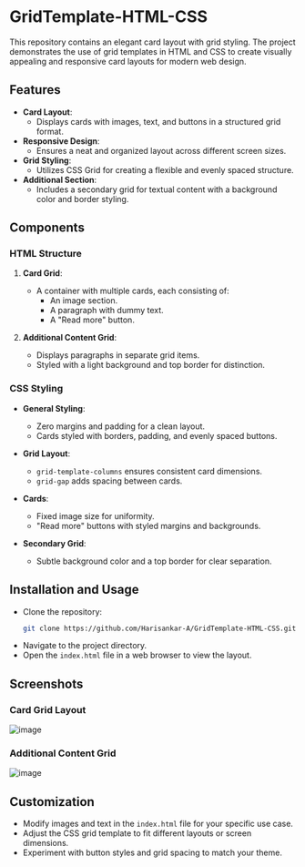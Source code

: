 # GridTemplate-HTML-CSS

This repository contains an elegant card layout with grid styling. The project demonstrates the use of grid templates in HTML and CSS to create visually appealing and responsive card layouts for modern web design.

## Features

- **Card Layout**:
  - Displays cards with images, text, and buttons in a structured grid format.
- **Responsive Design**:
  - Ensures a neat and organized layout across different screen sizes.
- **Grid Styling**:
  - Utilizes CSS Grid for creating a flexible and evenly spaced structure.
- **Additional Section**:
  - Includes a secondary grid for textual content with a background color and border styling.

## Components

### HTML Structure

1. **Card Grid**:
   - A container with multiple cards, each consisting of:
     - An image section.
     - A paragraph with dummy text.
     - A "Read more" button.

2. **Additional Content Grid**:
   - Displays paragraphs in separate grid items.
   - Styled with a light background and top border for distinction.

### CSS Styling

- **General Styling**:
  - Zero margins and padding for a clean layout.
  - Cards styled with borders, padding, and evenly spaced buttons.
  
- **Grid Layout**:
  - `grid-template-columns` ensures consistent card dimensions.
  - `grid-gap` adds spacing between cards.

- **Cards**:
  - Fixed image size for uniformity.
  - "Read more" buttons with styled margins and backgrounds.

- **Secondary Grid**:
  - Subtle background color and a top border for clear separation.

## Installation and Usage

- Clone the repository:
  ```bash
  git clone https://github.com/Harisankar-A/GridTemplate-HTML-CSS.git
- Navigate to the project directory.
- Open the `index.html` file in a web browser to view the layout.


## Screenshots

### Card Grid Layout
![image](https://github.com/user-attachments/assets/86c3eb8a-e8b3-4cd3-a014-ae3e087f8b7a)


### Additional Content Grid
![image](https://github.com/user-attachments/assets/03adf49f-572b-43ab-884b-ebd804e5a83d)



## Customization

- Modify images and text in the `index.html` file for your specific use case.
- Adjust the CSS grid template to fit different layouts or screen dimensions.
- Experiment with button styles and grid spacing to match your theme.
